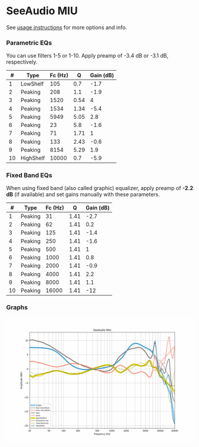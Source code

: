 # SeeAudio MIU
See [usage instructions](https://github.com/jaakkopasanen/AutoEq#usage) for more options and info.

### Parametric EQs
You can use filters 1-5 or 1-10. Apply preamp of -3.4 dB or -3.1 dB, respectively.

|   # | Type      |   Fc (Hz) |    Q |   Gain (dB) |
|-----|-----------|-----------|------|-------------|
|   1 | LowShelf  |       105 | 0.7  |        -1.7 |
|   2 | Peaking   |       208 | 1.1  |        -1.9 |
|   3 | Peaking   |      1520 | 0.54 |         4   |
|   4 | Peaking   |      1534 | 1.34 |        -5.4 |
|   5 | Peaking   |      5949 | 5.05 |         2.8 |
|   6 | Peaking   |        23 | 5.8  |        -1.6 |
|   7 | Peaking   |        71 | 1.71 |         1   |
|   8 | Peaking   |       133 | 2.43 |        -0.6 |
|   9 | Peaking   |      8154 | 5.29 |         1.9 |
|  10 | HighShelf |     10000 | 0.7  |        -5.9 |

### Fixed Band EQs
When using fixed band (also called graphic) equalizer, apply preamp of **-2.2 dB** (if available) and set gains manually with these parameters.

|   # | Type    |   Fc (Hz) |    Q |   Gain (dB) |
|-----|---------|-----------|------|-------------|
|   1 | Peaking |        31 | 1.41 |        -2.7 |
|   2 | Peaking |        62 | 1.41 |         0.2 |
|   3 | Peaking |       125 | 1.41 |        -1.4 |
|   4 | Peaking |       250 | 1.41 |        -1.6 |
|   5 | Peaking |       500 | 1.41 |         1   |
|   6 | Peaking |      1000 | 1.41 |         0.8 |
|   7 | Peaking |      2000 | 1.41 |        -0.9 |
|   8 | Peaking |      4000 | 1.41 |         2.2 |
|   9 | Peaking |      8000 | 1.41 |         1.1 |
|  10 | Peaking |     16000 | 1.41 |       -12   |

### Graphs
![](./SeeAudio%20MIU.png)
